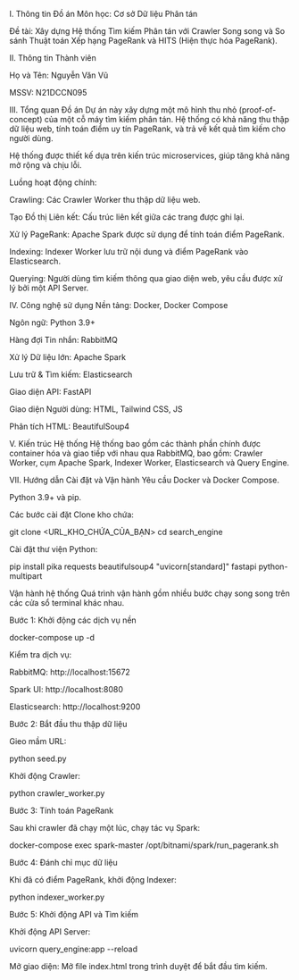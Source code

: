 I. Thông tin Đồ án
Môn học: Cơ sở Dữ liệu Phân tán

Đề tài: Xây dựng Hệ thống Tìm kiếm Phân tán với Crawler Song song và So sánh Thuật toán Xếp hạng PageRank và HITS (Hiện thực hóa PageRank).

II. Thông tin Thành viên

Họ và Tên: Nguyễn Văn Vũ

MSSV: N21DCCN095


III. Tổng quan Đồ án
Dự án này xây dựng một mô hình thu nhỏ (proof-of-concept) của một cỗ máy tìm kiếm phân tán. Hệ thống có khả năng thu thập dữ liệu web, tính toán điểm uy tín PageRank, và trả về kết quả tìm kiếm cho người dùng.

Hệ thống được thiết kế dựa trên kiến trúc microservices, giúp tăng khả năng mở rộng và chịu lỗi.

Luồng hoạt động chính:

Crawling: Các Crawler Worker thu thập dữ liệu web.

Tạo Đồ thị Liên kết: Cấu trúc liên kết giữa các trang được ghi lại.

Xử lý PageRank: Apache Spark được sử dụng để tính toán điểm PageRank.

Indexing: Indexer Worker lưu trữ nội dung và điểm PageRank vào Elasticsearch.

Querying: Người dùng tìm kiếm thông qua giao diện web, yêu cầu được xử lý bởi một API Server.

IV. Công nghệ sử dụng
Nền tảng: Docker, Docker Compose

Ngôn ngữ: Python 3.9+

Hàng đợi Tin nhắn: RabbitMQ

Xử lý Dữ liệu lớn: Apache Spark

Lưu trữ & Tìm kiếm: Elasticsearch

Giao diện API: FastAPI

Giao diện Người dùng: HTML, Tailwind CSS, JS

Phân tích HTML: BeautifulSoup4

V. Kiến trúc Hệ thống
Hệ thống bao gồm các thành phần chính được container hóa và giao tiếp với nhau qua RabbitMQ, bao gồm: Crawler Worker, cụm Apache Spark, Indexer Worker, Elasticsearch và Query Engine.



VII. Hướng dẫn Cài đặt và Vận hành
Yêu cầu
Docker và Docker Compose.

Python 3.9+ và pip.

Các bước cài đặt
Clone kho chứa:

git clone <URL_KHO_CHỨA_CỦA_BẠN>
cd search_engine

Cài đặt thư viện Python:

pip install pika requests beautifulsoup4 "uvicorn[standard]" fastapi python-multipart

Vận hành hệ thống
Quá trình vận hành gồm nhiều bước chạy song song trên các cửa sổ terminal khác nhau.

Bước 1: Khởi động các dịch vụ nền

docker-compose up -d

Kiểm tra dịch vụ:

RabbitMQ: http://localhost:15672

Spark UI: http://localhost:8080

Elasticsearch: http://localhost:9200

Bước 2: Bắt đầu thu thập dữ liệu

Gieo mầm URL:

python seed.py

Khởi động Crawler:

python crawler_worker.py

Bước 3: Tính toán PageRank

Sau khi crawler đã chạy một lúc, chạy tác vụ Spark:

docker-compose exec spark-master /opt/bitnami/spark/run_pagerank.sh

Bước 4: Đánh chỉ mục dữ liệu

Khi đã có điểm PageRank, khởi động Indexer:

python indexer_worker.py

Bước 5: Khởi động API và Tìm kiếm

Khởi động API Server:

uvicorn query_engine:app --reload

Mở giao diện: Mở file index.html trong trình duyệt để bắt đầu tìm kiếm.

